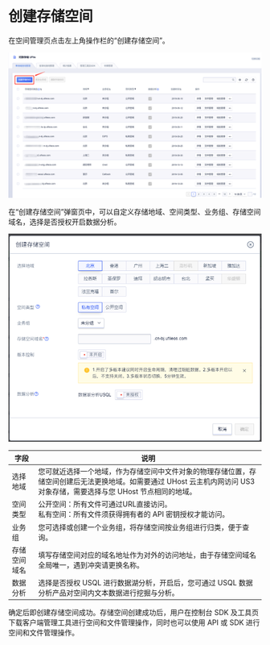 

# 创建存储空间

在空间管理页点击左上角操作栏的“创建存储空间”。

![](/images/创建存储空间1.png)

在“创建存储空间”弹窗页中，可以自定义存储地域、空间类型、业务组、存储空间域名，选择是否授权开启数据分析。

![](/images/创建存储空间2.png)

|字段 |说明 |
|---- |---- |
|选择地域 |您可就近选择一个地域，作为存储空间中文件对象的物理存储位置，存储空间创建后无法更换地域。如需要通过 UHost 云主机内网访问 US3 对象存储，需要选择与您 UHost 节点相同的地域。 |
|空间类型 |公开空间：所有文件可通过URL直接访问。 <br> 私有空间：所有文件须获得拥有者的 API 密钥授权才能访问。|
|业务组 |您可选择或创建一个业务组，将存储空间按业务组进行归类，便于查询。 |
|存储空间域名 |填写存储空间对应的域名地址作为对外的访问地址，由于存储空间域名全局唯一，遇到冲突请更换名称。 |
|数据分析 |选择是否授权 USQL 进行数据湖分析，开启后，您可通过 USQL 数据分析产品对空间内文本数据进行挖掘与分析。 |

确定后即创建存储空间成功。存储空间创建成功后，用户在控制台 SDK 及工具页下载客户端管理工具进行空间和文件管理操作，同时也可以使用 API 或 SDK 进行空间和文件管理操作。



